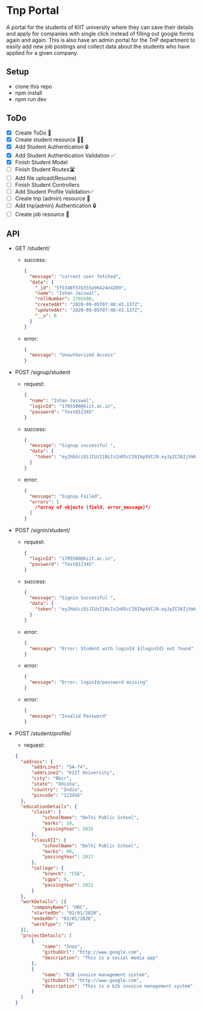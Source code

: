 # Tnp Portal

A portal for the students of KIIT university where they can save their details and apply for companies with single click instead of filling out google forms again and again.
This is also have an admin portal for the TnP department to easily add new job postings and collect data about the students who have applied for a given company.

## Setup

- clone this repo
- npm install
- npm run dev

## ToDo

- [x] Create ToDo 📝
- [x] Create student resource 👨‍🎓
- [x] Add Student Authentication 🔒
- [x] Add Student Authentication Validation ✅
- [x] Finish Student Model
- [ ] Finish Student Routes🛣
- [ ] Add file upload(Resume)
- [ ] Finish Student Controllers
- [ ] Add Student Profile Validation✅
- [ ] Create tnp (admin) resource 🏢
- [ ] Add tnp(admin) Authentication 🔒
- [ ] Create job resource 👷

## API

- GET /student/

  - success:

    ```json
    {
      "message": "current user fetched",
      "data": {
        "_id": "5f5340f57b355a96424e4209",
        "name": "Ishan Jaiswal",
        "rollNumber": 1705500,
        "createdAt": "2020-09-05T07:40:43.137Z",
        "updatedAt": "2020-09-05T07:40:43.137Z",
        "__v": 0
      }
    }
    ```

  - error:
    ```json
    {
      "message": "Unauthorized Access"
    }
    ```

- POST /signup/student

  - request:
    ```json
    {
      "name": "Ishan Jaiswal",
      "loginId": "1705500@kiit.ac.in",
      "password": "Test@12345"
    }
    ```
  - success:
    ```json
    {
      "message": "Signup successful ",
      "data": {
        "token": "eyJhbGciOiJIUzI1NiIsInR5cCI6IkpXVCJ9.eyJpZCI6IjVmNTM0ZjdkNDNiZmVjYzJlMTc4NjZmOCIsImlhdCI6MTU5OTI5NTM1NywiZXhwIjoxNjA3OTM1MzU3fQ.AD5SH1PSNUMn60BC6pMvcJdOkCxxxxxxxxxxxxxxxxx"
      }
    }
    ```
  - error:
    ```json
    {
      "message": "Signup Failed",
      "errors": [
        /*array of objects {field, error_message}*/
      ]
    }
    ```

- POST /signin/student/
  - request:
    ```json
    {
      "loginId": "1705500@kiit.ac.in",
      "password": "Test@12345"
    }
    ```
  - success:
    ```json
    {
      "message": "Signin Successful ",
      "data": {
        "token": "eyJhbGciOiJIUzI1NiIsInR5cCI6IkpXVCJ9.eyJpZCI6IjVmNTM0ZjdkNDNiZmVjYzJlMTc4NjZmOCIsImlhdCI6MTU5OTI5NTM1NywiZXhwIjoxNjA3OTM1MzU3fQ.AD5SH1PSNUMn60BC6pMvcJdOkCQjAdFhufDFEHBbZVc"
      }
    }
    ```
  - error:
    ```json
    {
      "message": "Error: Student with loginId ${loginId} not found"
    }
    ```
  - error:
    ```json
    {
      "message": "Error: loginId/password missing"
    }
    ```
  - error:
    ```json
    {
      "message": "Invalid Password"
    }
    ```
- POST /student/profile/
    - request:
    ```json
    {
      "address": {
          "addrLine1": "5A-74",
          "addrLine2": "KIIT University",
          "city": "Bbsr",
          "state": "Odisha",
          "country": "India",
          "pincode": "123456"
      },
      "educationDetails": {
          "classX": {
              "schoolName": "Delhi Public School",
              "marks": 10,
              "passingYear": 2015
          },
          "classXII": {
              "schoolName": "Delhi Public School",
              "marks": 90,
              "passingYear": 2017
          },
          "college": {
              "branch": "CSE",
              "cgpa": 9,
              "passingYear": 2021
          }
      },
      "workDetails": [{
          "companyName": "HRC",
          "startedOn": "02/01/2020",
          "endedOn": "03/01/2020",
          "workType": "IN"
      }],
      "projectDetails": [
          {
              "name": "Snoo",
              "githubUrl": "http://www.google.com",
              "description": "This is a social media app"
          }, 
          {
              "name": "B2B invoice management system",
              "githubUrl": "http://www.google.com",
              "description": "This is a b2b invoice management system"
          }
      ]
    }
    ```
